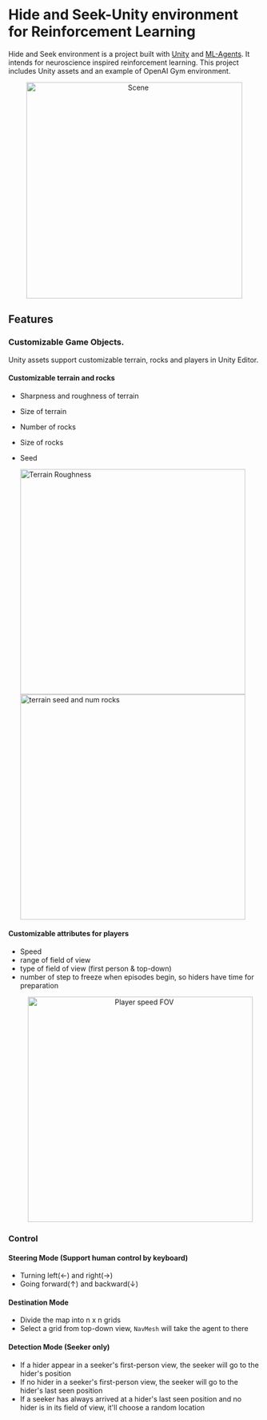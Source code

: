 # Hide and Seek-Unity environment for Reinforcement Learning
Hide and Seek environment is a project built with [Unity](https://unity.com/) and [ML-Agents](https://github.com/Unity-Technologies/ml-agents). 
It intends for neuroscience inspired reinforcement learning. This project includes Unity assets and an example of OpenAI Gym environment.  
<p align="center">
  <img width="432" alt="Scene" src="https://user-images.githubusercontent.com/38318509/216796626-836d619d-d017-46e0-92b8-23016fa6bba4.png">


## Features
### Customizable Game Objects. 
Unity assets support customizable terrain, rocks and players in Unity Editor.
#### Customizable terrain and rocks 
- Sharpness and roughness of terrain
- Size of terrain
- Number of rocks
- Size of rocks
- Seed
  
  <img width="450" alt="Terrain Roughness" src="https://user-images.githubusercontent.com/38318509/216796848-b8fb5267-43b6-4d7a-ad32-7ca44fab95e6.png"><img width="450" alt="terrain seed and num rocks" src="https://user-images.githubusercontent.com/38318509/216796850-ecfd0410-a0d8-4191-afaf-6205ff1e3968.png">

#### Customizable attributes for players 
- Speed
- range of field of view
- type of field of view (first person & top-down)
- number of step to freeze when episodes begin, so hiders have time for preparation
  <p align="center">
  <img width="450" alt="Player speed   FOV" src="https://user-images.githubusercontent.com/38318509/216796856-553a981a-d535-4eeb-a186-b9f5fb2f9bbe.png">

### Control
#### Steering Mode (Support human control by keyboard)
- Turning left(&larr;) and right(&rarr;)
- Going forward(&uarr;) and backward(&darr;)
#### Destination Mode
- Divide the map into  n x n grids
- Select a grid from top-down view, ```NavMesh``` will take the agent to there
#### Detection Mode (Seeker only)
- If a hider appear in a seeker's first-person view, the seeker will go to the hider's position
- If no hider in a seeker's first-person view, the seeker will go to the hider's last seen position
- If a seeker has always arrived at a hider's last seen position and no hider is in its field of view, it'll choose a random location
